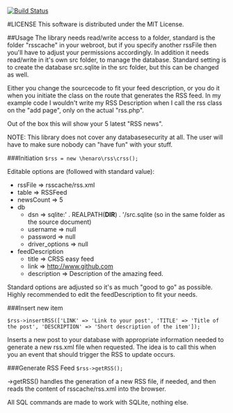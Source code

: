 [![Build Status](https://travis-ci.org/heennkkee/rss.svg?branch=master)](https://travis-ci.org/heennkkee/rss)

#LICENSE
This software is distributed under the MIT License.


##Usage
The library needs read/write access to a folder, standard is the folder "rsscache" in your webroot, but if you specify another rssFile then you'll have to adjust your permissions accordingly.
In addition it needs read/write in it's own src folder, to manage the database. Standard setting is to create the database src.sqlite in the src folder, but this can be changed as well.

Either you change the sourcecode to fit your feed description, or you do it when you initiate the class on the route that generates the RSS feed. In my example code I wouldn't write my RSS Description when I call the rss class on the "add page", only on the actual "rss.php".

Out of the box this will show your 5 latest "RSS news".

NOTE:
This library does not cover any databasesecurity at all. The user will have to make sure nobody can "have fun" with your stuff.

###Initiation
`$rss = new \henaro\rss\crss();`

Editable options are (followed with standard value):

* rssFile => rsscache/rss.xml
* table => RSSFeed
* newsCount => 5
* db
  * dsn => sqlite:' . REALPATH(__DIR__) . '/src.sqlite (so in the same folder as the source document)
  * username => null
  * password => null
  * driver_options => null
* feedDescription
  * title => CRSS easy feed
  * link => http://www.github.com
  * description => Description of the amazing feed.

Standard options are adjusted so it's as much "good to go" as possible. Highly recommended to edit the feedDescription to fit your needs.

###Insert new item
```
$rss->insertRSS(['LINK' => 'Link to your post', 'TITLE' => 'Title of the post', 'DESCRIPTION' => 'Short description of the item']);
```

Inserts a new post to your database with appropriate information needed to generate a new rss.xml file when requested.
The idea is to call this when you an event that should trigger the RSS to update occurs.

###Generate RSS Feed
`$rss->getRSS();`

->getRSS() handles the generation of a new RSS file, if needed, and then reads the content of rsscache/rss.xml into the browser.

All SQL commands are made to work with SQLite, nothing else.
